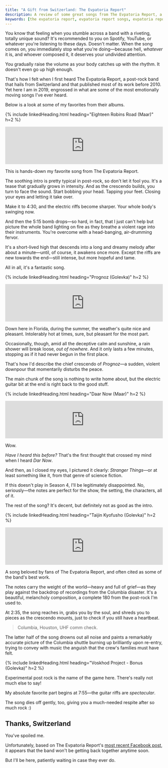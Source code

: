 ```yaml
---
title: "A Gift from Switzerland: The Evpatoria Report"
description: A review of some great songs from The Evpatoria Report, a fantastic post-rock band from Switzerland.
keywords: [the evpatoria report, evpatoria report songs, evpatoria report review, evpatoria report band, post-rock band]
---
```


You know that feeling when you stumble across a band with a riveting, totally unique sound? It's recommended to you on Spotify, YouTube, or whatever you're listening to these days. Doesn't matter. When the song comes on, you immediately stop what you're doing—because hell, *whatever* it is, and whoever composed it, it deserves your undivided attention.

You gradually raise the volume as your body catches up with the rhythm. It doesn't even go up high enough.

That's how I felt when I first heard The Evpatoria Report, a post-rock band that hails from Switzerland and that published most of its work before 2010. Yet here I am in 2019, engrossed in what are some of the most emotionally moving songs I've ever heard.

Below is a look at some of my favorites from their albums.

{% include linkedHeading.html heading="Eighteen Robins Road (Maar)" h=2 %}

<iframe style="border: 0; width: 100%; height: 120px;" src="https://bandcamp.com/EmbeddedPlayer/album=2600588727/size=large/bgcol=333333/linkcol=e99708/tracklist=false/artwork=small/track=1025421207/transparent=true/" seamless><a href="http://the-evpatoria-report.bandcamp.com/album/maar">Maar by The Evpatoria Report</a></iframe>

This is hands-down my favorite song from The Evpatoria Report.

The soothing intro is pretty typical in post-rock, so don't let it fool you. It's a tease that gradually grows in intensity. And as the crescendo builds, you turn to face the sound. Start bobbing your head. Tapping your feet. Closing your eyes and letting it take over.

Make it to 4:30, and the electric riffs become sharper. Your whole body's swinging now.

And then the 5:15 bomb drops—so hard, in fact, that I just can't help but picture the whole band lighting on fire as they breathe a violent rage into their instruments. You're overcome with a head-banging, air-drumming fervor.

It's a short-lived high that descends into a long and dreamy melody after about a minute—until, of course, it awakens once more. Except the riffs are new towards the end—still intense, but more hopeful and tame.

All in all, it's a fantastic song.

{% include linkedHeading.html heading="Prognoz (Golevka)" h=2 %}

<iframe style="border: 0; width: 100%; height: 120px;" src="https://bandcamp.com/EmbeddedPlayer/album=1735644074/size=large/bgcol=333333/linkcol=e99708/tracklist=false/artwork=small/track=453876140/transparent=true/" seamless><a href="http://the-evpatoria-report.bandcamp.com/album/golevka">Golevka by The Evpatoria Report</a></iframe>

Down here in Florida, during the summer, the weather's quite nice and pleasant. Intolerably hot at times, sure, but pleasant for the most part.

Occasionally, though, amid all the deceptive calm and sunshine, a rain shower will break loose, *out of nowhere*. And it only lasts a few minutes, stopping as if it had never begun in the first place.

That's how I'd describe the chief crescendo of *Prognoz*—a sudden, violent downpour that momentarily disturbs the peace.

The main chunk of the song is nothing to write home about, but the electric guitar bit at the end is right back to the good stuff.

{% include linkedHeading.html heading="Daar Now (Maar)" h=2 %}

<iframe style="border: 0; width: 100%; height: 120px;" src="https://bandcamp.com/EmbeddedPlayer/album=2600588727/size=large/bgcol=333333/linkcol=e99708/tracklist=false/artwork=small/track=1748567723/transparent=true/" seamless><a href="http://the-evpatoria-report.bandcamp.com/album/maar">Maar by The Evpatoria Report</a></iframe>

Wow.

*Have I heard this before?* That's the first thought that crossed my mind when I heard *Dar Now*.

And then, as I closed my eyes, I pictured it clearly: *Stranger Things*—or at least something like it, from that genre of science fiction.

If this doesn't play in Season 4, I'll be legitimately disappointed. No, seriously—the notes are perfect for the show, the setting, the characters, all of it.

The rest of the song? It's decent, but definitely not as good as the intro.

{% include linkedHeading.html heading="Taijin Kyofusho (Golevka)" h=2 %}

<iframe style="border: 0; width: 100%; height: 120px;" src="https://bandcamp.com/EmbeddedPlayer/album=1735644074/size=large/bgcol=333333/linkcol=e99708/tracklist=false/artwork=small/track=1073451937/transparent=true/" seamless><a href="http://the-evpatoria-report.bandcamp.com/album/golevka">Golevka by The Evpatoria Report</a></iframe>

A song beloved by fans of The Evpatoria Report, and often cited as some of the band's best work.

The notes carry the weight of the world—heavy and full of grief—as they play against the backdrop of recordings from the Columbia disaster. It's a beautiful, melancholy composition, a complete 180 from the post-rock I'm used to.

At 2:35, the song reaches in, grabs you by the soul, and shreds you to pieces as the crescendo mounts, just to check if you still have a heartbeat.

> Columbia, Houston, UHF comm check.

The latter half of the song drowns out all noise and paints a remarkably accurate picture of the Columbia shuttle burning up brilliantly upon re-entry, trying to convey with music the anguish that the crew's families must have felt.

{% include linkedHeading.html heading="Voskhod Project - Bonus (Golevka)" h=2 %}

Experimental post rock is the name of the game here. There's really not much else to say!

My absolute favorite part begins at 7:55—the guitar riffs are *spectacular*.

The song dies off gently, too, giving you a much-needed respite after so much rock :)

## Thanks, Switzerland

You've spoiled me.

Unfortunately, based on The Evpatoria Report's [most recent Facebook post](https://www.facebook.com/theevpatoriareport/), it appears that the band won't be getting back together anytime soon.

But I'll be here, patiently waiting in case they ever do.